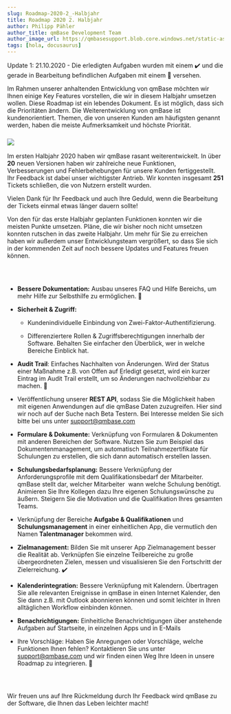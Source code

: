 ```yaml
---
slug: Roadmap-2020-2_-Halbjahr
title: Roadmap 2020 2. Halbjahr
author: Philipp Pähler
author_title: qmBase Development Team
author_image_url: https://qmbasesupport.blob.core.windows.net/static-assets/img/persons/paehler_round.png
tags: [hola, docusaurus]
---
```

<span style="font-weight: 400;">Update 1: 21.10.2020 - Die erledigten Aufgaben wurden mit einem ✔️ und die gerade in Bearbeitung befindlichen Aufgaben mit einem 🔧 versehen. </span>

<span style="font-weight: 400;">Im Rahmen unserer anhaltenden Entwicklung von qmBase möchten wir Ihnen einige Key Features vorstellen, die wir in diesem Halbjahr umsetzen wollen. Diese Roadmap ist ein lebendes Dokument. Es ist möglich, dass sich die Prioritäten ändern. Die Weiterentwicklung von qmBase ist kundenorientiert. Themen, die von unseren Kunden am häufigsten genannt werden, haben die meiste Aufmerksamkeit und höchste Priorität.</span>

### ![](https://www.qmbase.com/wp-content/uploads/2020/01/Bild1-1200x589.jpg)

<span style="font-weight: 400;">Im ersten Halbjahr 2020 haben wir qmBase rasant weiterentwickelt. In über </span>**20**<span style="font-weight: 400;"> neuen Versionen haben wir zahlreiche neue Funktionen, Verbesserungen und Fehlerbehebungen für unsere Kunden fertiggestellt. Ihr Feedback ist dabei unser wichtigster Antrieb. Wir konnten insgesamt </span>**251**<span style="font-weight: 400;"> Tickets schließen, die von Nutzern erstellt wurden.</span>

<span style="font-weight: 400;">Vielen Dank für Ihr Feedback und auch Ihre Geduld, wenn die Bearbeitung der Tickets einmal etwas länger dauern sollte!</span>

<span style="font-weight: 400;">Von den für das erste Halbjahr geplanten Funktionen konnten wir die meisten Punkte umsetzen. Pläne, die wir bisher noch nicht umsetzen konnten rutschen in das zweite Halbjahr. Um mehr für Sie zu erreichen haben wir außerdem unser Entwicklungsteam vergrößert, so dass Sie sich in der kommenden Zeit auf noch bessere Updates und Features freuen können.</span>

###  

*   **Bessere Dokumentation:**<span style="font-weight: 400;"> Ausbau unseres FAQ und Hilfe Bereichs, um mehr Hilfe zur Selbsthilfe zu ermöglichen. 🔧</span>

*   **Sicherheit & Zugriff:** 

    *   <span style="font-weight: 400;">Kundenindividuelle Einbindung von Zwei-Faktor-Authentifizierung.</span>

    *   Differenziertere Rollen & Zugriffsberechtigungen innerhalb der Software. Behalten Sie einfacher den Überblick, wer in welche Bereiche Einblick hat.

*   **Audit Trail**<span style="font-weight: 400;">: Einfaches Nachhalten von Änderungen. Wird der Status einer Maßnahme z.B. von Offen auf Erledigt gesetzt, wird ein kurzer Eintrag im Audit Trail erstellt, um so Änderungen nachvollziehbar zu machen. 🔧</span>

*   <span style="font-weight: 400;">Veröffentlichung unserer </span>**REST API**<span style="font-weight: 400;">, sodass Sie die Möglichkeit haben mit eigenen Anwendungen auf die qmBase Daten zuzugreifen. Hier sind wir noch auf der Suche nach Beta Testern. Bei Interesse melden Sie sich bitte bei uns unter </span>[<span style="font-weight: 400;">support@qmbase.com</span>](mailto:support@qmbase.com)

*   **Formulare & Dokumente:**<span style="font-weight: 400;"> Verknüpfung von Formularen & Dokumenten mit anderen Bereichen der Software. Nutzen Sie zum Beispiel das Dokumentenmanagement, um automatisch Teilnahmezertifikate für Schulungen zu erstellen, die sich dann automatisch erstellen lassen.</span>

*   **Schulungsbedarfsplanung:**<span style="font-weight: 400;"> Bessere Verknüpfung der Anforderungsprofile mit dem Qualifikationsbedarf der Mitarbeiter. qmBase stellt dar, welcher Mitarbeiter  wann welche Schulung benötigt. Animieren Sie Ihre Kollegen dazu Ihre eigenen Schulungswünsche zu äußern. Steigern Sie die Motivation und die Qualifikation Ihres gesamten Teams.</span>

*   <span style="font-weight: 400;">Verknüpfung der Bereiche </span>**Aufgabe & Qualifikationen** <span style="font-weight: 400;">und </span>**Schulungsmanagement** <span style="font-weight: 400;">in einer einheitlichen App, die vermutlich den Namen </span>**Talentmanager**<span style="font-weight: 400;"> bekommen wird.</span>

*   **Zielmanagement:**<span style="font-weight: 400;"> Bilden Sie mit unserer App Zielmanagement besser die Realität ab. Verknüpfen Sie einzelne Teilbereiche zu große übergeordneten Zielen, messen und visualisieren Sie den Fortschritt der Zielerreichung. ✔️</span>

*   **Kalenderintegration:**<span style="font-weight: 400;"> Bessere Verknüpfung mit Kalendern. Übertragen Sie alle relevanten Ereignisse in qmBase in einen Internet Kalender, den Sie dann z.B. mit Outlook abonnieren können und somit leichter in Ihren alltäglichen Workflow einbinden können.</span>

*   **Benachrichtigungen:** <span style="font-weight: 400;">Einheitliche Benachrichtigungen über anstehende Aufgaben auf Startseite, in einzelnen Apps und in E-Mails</span>

*   <span style="font-weight: 400;">Ihre Vorschläge: Haben Sie Anregungen oder Vorschläge, welche Funktionen Ihnen fehlen? Kontaktieren Sie uns unter </span>[<span style="font-weight: 400;">support@qmbase.com</span>](mailto:support@qmbase.com)<span style="font-weight: 400;"> und wir finden einen Weg Ihre Ideen in unsere Roadmap zu integrieren. 🔧</span>

###  

<span style="font-weight: 400;">Wir freuen uns auf Ihre Rückmeldung durch Ihr Feedback wird qmBase zu der Software, die Ihnen das Leben leichter macht!</span>
